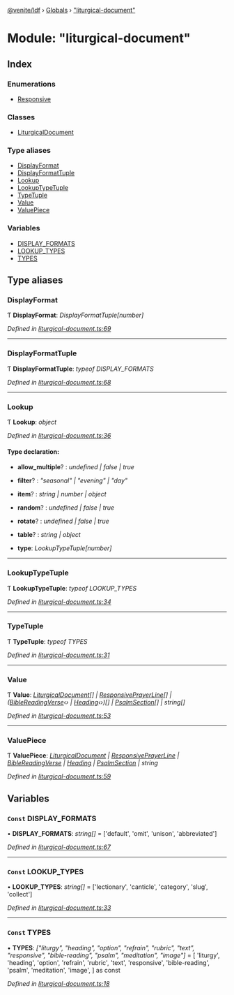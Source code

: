 [@venite/ldf](../README.md) › [Globals](../globals.md) › ["liturgical-document"](_liturgical_document_.md)

# Module: "liturgical-document"

## Index

### Enumerations

* [Responsive](../enums/_liturgical_document_.responsive.md)

### Classes

* [LiturgicalDocument](../classes/_liturgical_document_.liturgicaldocument.md)

### Type aliases

* [DisplayFormat](_liturgical_document_.md#displayformat)
* [DisplayFormatTuple](_liturgical_document_.md#displayformattuple)
* [Lookup](_liturgical_document_.md#lookup)
* [LookupTypeTuple](_liturgical_document_.md#lookuptypetuple)
* [TypeTuple](_liturgical_document_.md#typetuple)
* [Value](_liturgical_document_.md#value)
* [ValuePiece](_liturgical_document_.md#valuepiece)

### Variables

* [DISPLAY_FORMATS](_liturgical_document_.md#const-display_formats)
* [LOOKUP_TYPES](_liturgical_document_.md#const-lookup_types)
* [TYPES](_liturgical_document_.md#const-types)

## Type aliases

###  DisplayFormat

Ƭ **DisplayFormat**: *DisplayFormatTuple[number]*

*Defined in [liturgical-document.ts:69](https://github.com/gbj/venite/blob/80dcc178/ldf/src/liturgical-document.ts#L69)*

___

###  DisplayFormatTuple

Ƭ **DisplayFormatTuple**: *typeof DISPLAY_FORMATS*

*Defined in [liturgical-document.ts:68](https://github.com/gbj/venite/blob/80dcc178/ldf/src/liturgical-document.ts#L68)*

___

###  Lookup

Ƭ **Lookup**: *object*

*Defined in [liturgical-document.ts:36](https://github.com/gbj/venite/blob/80dcc178/ldf/src/liturgical-document.ts#L36)*

#### Type declaration:

* **allow_multiple**? : *undefined | false | true*

* **filter**? : *"seasonal" | "evening" | "day"*

* **item**? : *string | number | object*

* **random**? : *undefined | false | true*

* **rotate**? : *undefined | false | true*

* **table**? : *string | object*

* **type**: *LookupTypeTuple[number]*

___

###  LookupTypeTuple

Ƭ **LookupTypeTuple**: *typeof LOOKUP_TYPES*

*Defined in [liturgical-document.ts:34](https://github.com/gbj/venite/blob/80dcc178/ldf/src/liturgical-document.ts#L34)*

___

###  TypeTuple

Ƭ **TypeTuple**: *typeof TYPES*

*Defined in [liturgical-document.ts:31](https://github.com/gbj/venite/blob/80dcc178/ldf/src/liturgical-document.ts#L31)*

___

###  Value

Ƭ **Value**: *[LiturgicalDocument](../classes/_liturgical_document_.liturgicaldocument.md)[] | [ResponsivePrayerLine](../classes/_responsive_prayer_.responsiveprayerline.md)[] | ([BibleReadingVerse](../classes/_bible_reading_bible_reading_verse_.biblereadingverse.md)‹› | [Heading](../classes/_heading_.heading.md)‹›)[] | [PsalmSection](../classes/_psalm_.psalmsection.md)[] | string[]*

*Defined in [liturgical-document.ts:53](https://github.com/gbj/venite/blob/80dcc178/ldf/src/liturgical-document.ts#L53)*

___

###  ValuePiece

Ƭ **ValuePiece**: *[LiturgicalDocument](../classes/_liturgical_document_.liturgicaldocument.md) | [ResponsivePrayerLine](../classes/_responsive_prayer_.responsiveprayerline.md) | [BibleReadingVerse](../classes/_bible_reading_bible_reading_verse_.biblereadingverse.md) | [Heading](../classes/_heading_.heading.md) | [PsalmSection](../classes/_psalm_.psalmsection.md) | string*

*Defined in [liturgical-document.ts:59](https://github.com/gbj/venite/blob/80dcc178/ldf/src/liturgical-document.ts#L59)*

## Variables

### `Const` DISPLAY_FORMATS

• **DISPLAY_FORMATS**: *string[]* = ['default', 'omit', 'unison', 'abbreviated']

*Defined in [liturgical-document.ts:67](https://github.com/gbj/venite/blob/80dcc178/ldf/src/liturgical-document.ts#L67)*

___

### `Const` LOOKUP_TYPES

• **LOOKUP_TYPES**: *string[]* = ['lectionary', 'canticle', 'category', 'slug', 'collect']

*Defined in [liturgical-document.ts:33](https://github.com/gbj/venite/blob/80dcc178/ldf/src/liturgical-document.ts#L33)*

___

### `Const` TYPES

• **TYPES**: *["liturgy", "heading", "option", "refrain", "rubric", "text", "responsive", "bible-reading", "psalm", "meditation", "image"]* = [
  'liturgy',
  'heading',
  'option',
  'refrain',
  'rubric',
  'text',
  'responsive',
  'bible-reading',
  'psalm',
  'meditation',
  'image',
] as const

*Defined in [liturgical-document.ts:18](https://github.com/gbj/venite/blob/80dcc178/ldf/src/liturgical-document.ts#L18)*
